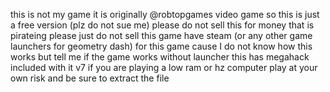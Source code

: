 this is not my game it is originally @robtopgames video game so this is just a free version (plz do not sue me) 
please do not sell this for money that is pirateing please just do not sell this game
have steam (or any other game launchers for geometry dash) for this game cause I do not know how this works but tell me if the game works without launcher
this has megahack included with it v7 if you are playing a low ram or hz computer play at your own risk and be sure to extract the file

